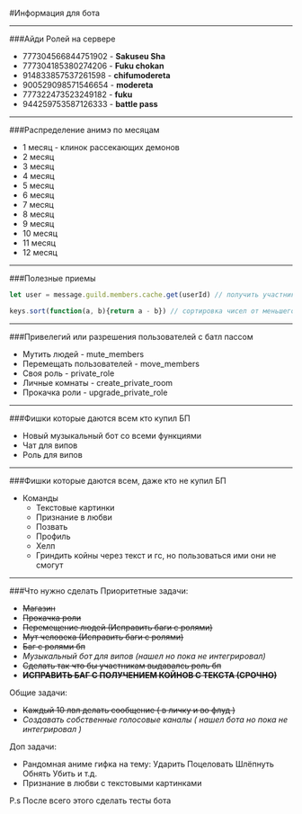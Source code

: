 #Информация для бота

----
###Айди Ролей на сервере
- 777304566844751902 - **Sakuseu Sha**
- 777304185380274206 - **Fuku chokan**
- 914833857537261598 - **chifumodereta**
- 900529098571546654 - **modereta**
- 777322473523249182 - **fuku**
- 944259753587126333 - **battle pass**
---

###Распределение анимэ по месяцам

- 1 месяц - клинок рассекающих демонов
- 2 месяц
- 3 месяц
- 4 месяц
- 5 месяц
- 6 месяц
- 7 месяц
- 8 месяц
- 9 месяц
- 10 месяц
- 11 месяц
- 12 месяц
---

###Полезные приемы

```js
let user = message.guild.members.cache.get(userId) // получить участника гильдий по айди

keys.sort(function(a, b){return a - b}) // сортировка чисел от меньшего к большому 
```
---

###Привелегий или разрешения пользователей с батл пассом
- Мутить людей - mute_members
- Перемещать пользователей - move_members
- Своя роль - private_role
- Личные комнаты - create_private_room
- Прокачка роли - upgrade_private_role
---

###Фишки которые даются всем кто купил БП
- Новый музыкальный бот со всеми функциями
- Чат для випов
- Роль для випов
---

###Фишки которые даются всем, даже кто не купил БП
- Команды 
  - Текстовые картинки
  - Признание в любви
  - Позвать
  - Профиль
  - Хелп
  - Гриндить койны через текст и гс, но пользоваться ими они не смогут
---
  
###Что нужно сделать
Приоритетные задачи:
- ~~Магазин~~
- ~~Прокачка роли~~
- ~~Перемещение людей (Исправить баги с ролями)~~
- ~~Мут человека (Исправить баги с ролями)~~
- ~~Баг с ролями бп~~
- _Музыкальный бот для випов (нашел но пока не интегрировал)_
- ~~Сделать так что бы участникам выдавалсь роль бп~~
- ~~**ИСПРАВИТЬ БАГ С ПОЛУЧЕНИЕМ КОЙНОВ С ТЕКСТА (СРОЧНО)**~~

Общие задачи:
- ~~Каждый 10 лвл делать сообщение ( в личку и во флуд )~~
- _Создавать собственные голосовые каналы ( нашел бота но пока не интегрировал )_

Доп задачи:
- Рандомная аниме гифка на тему: Ударить Поцеловать Шлёпнуть Обнять Убить и т.д.
- Признание в любви с текстовыми картинками

P.s После всего этого сделать тесты бота